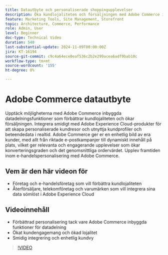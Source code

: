 ```yaml
---
title: Datautbyte och personaliserade shoppingupplevelser
description: Öka kundlojaliteten och försäljningen med Adobe Commerce inbyggda datadelning som möjliggör personaliserade shoppingupplevelser och smidig dataintegrering.
feature: Marketing Tools, Site Management, Storefront
topic: Architecture, Commerce, Performance
role: Admin, User
level: Beginner
doc-type: Technical Video
duration: 540
last-substantial-update: 2024-11-09T00:00:00Z
jira: KT-16194
source-git-commit: c9c4a64ece0eaf536c2b2e299acea6adf9bab10c
workflow-type: tm+mt
source-wordcount: '155'
ht-degree: 0%

---
```



# Adobe Commerce datautbyte

Upptäck möjligheterna med Adobe Commerce inbyggda datadelningsfunktioner som förbättrar kundlojaliteten och ökar försäljningen.
Integrera smidigt med Adobe Experience Cloud-produkter för att skapa personaliserade kundresor och utnyttja kundprofiler och beteendedata i realtid. Adobe Commerce ger er en enhetlig bild av era kunder, med allt från riktade e-postkampanjer till dynamiskt innehåll på plats, vilket ger relevanta och engagerande upplevelser som ökar konverteringsgraden och det genomsnittliga ordervärdet. Upplev framtiden inom e-handelspersonalisering med Adobe Commerce.

## Vem är den här videon för

- Företag och e-handelsföretag som vill förbättra kundlojaliteten
- Återförsäljare, telekomföretag och varumärken som vill integrera sina data sömlöst i Adobe Experience Cloud

## Videoinnehåll

- Förbättrad personalisering tack vare Adobe Commerce inbyggda funktioner för datadelning
- Ökat kundengagemang och ökad lojalitet
- Smidig integrering och enhetlig kundvy

>[!VIDEO](https://video.tv.adobe.com/v/3433568?learn=on)
